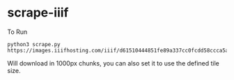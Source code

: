 # scrape-iiif

To Run
```
python3 scrape.py https://images.iiifhosting.com/iiif/d61510444851fe89a337cc0fcdd58ccca5a3cb164a21089e027f79cba9c7efe1/info.json
```

Will download in 1000px chunks, you can also set it to use the defined tile size.
